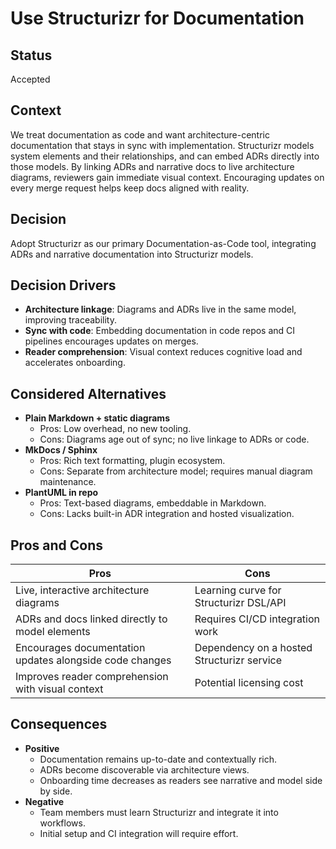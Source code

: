 # Use Structurizr for Documentation

## Status

Accepted

## Context

We treat documentation as code and want architecture-centric documentation that stays in sync with implementation.
Structurizr models system elements and their relationships, and can embed ADRs directly into those models. By linking
ADRs and narrative docs to live architecture diagrams, reviewers gain immediate visual context. Encouraging updates on
every merge request helps keep docs aligned with reality.

## Decision

Adopt Structurizr as our primary Documentation-as-Code tool, integrating ADRs and narrative documentation into
Structurizr models.

## Decision Drivers

- **Architecture linkage**: Diagrams and ADRs live in the same model, improving traceability.
- **Sync with code**: Embedding documentation in code repos and CI pipelines encourages updates on merges.
- **Reader comprehension**: Visual context reduces cognitive load and accelerates onboarding.

## Considered Alternatives

- **Plain Markdown + static diagrams**
    - Pros: Low overhead, no new tooling.
    - Cons: Diagrams age out of sync; no live linkage to ADRs or code.
- **MkDocs / Sphinx**
    - Pros: Rich text formatting, plugin ecosystem.
    - Cons: Separate from architecture model; requires manual diagram maintenance.
- **PlantUML in repo**
    - Pros: Text-based diagrams, embeddable in Markdown.
    - Cons: Lacks built-in ADR integration and hosted visualization.

## Pros and Cons

| Pros                                                    | Cons                                       |
|---------------------------------------------------------|--------------------------------------------|
| Live, interactive architecture diagrams                 | Learning curve for Structurizr DSL/API     |
| ADRs and docs linked directly to model elements         | Requires CI/CD integration work            |
| Encourages documentation updates alongside code changes | Dependency on a hosted Structurizr service |
| Improves reader comprehension with visual context       | Potential licensing cost                   |

## Consequences

- **Positive**
    - Documentation remains up-to-date and contextually rich.
    - ADRs become discoverable via architecture views.
    - Onboarding time decreases as readers see narrative and model side by side.
- **Negative**
    - Team members must learn Structurizr and integrate it into workflows.
    - Initial setup and CI integration will require effort.
